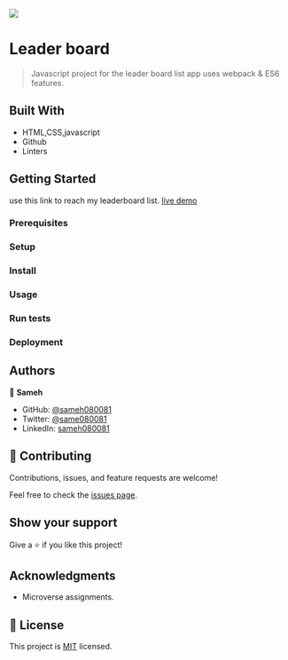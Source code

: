 ![](https://img.shields.io/badge/Microverse-blueviolet)

# Leader board

> Javascript project for the leader board list app uses webpack & ES6 features.

## Built With

- HTML,CSS,javascript
- Github
- Linters

## Getting Started

use this link to reach my leaderboard list.
[live demo](https://sameh080081.github.io/LeaderBoard/)

### Prerequisites

### Setup

### Install

### Usage

### Run tests

### Deployment

## Authors

👤 **Sameh**

- GitHub: [@sameh080081](https://github.com/sameh080081)
- Twitter: [@same080081](https://twitter.com/sameh080081)
- LinkedIn: [sameh080081](https://linkedin.com/in/sameh080081)

## 🤝 Contributing

Contributions, issues, and feature requests are welcome!

Feel free to check the [issues page](../../issues/).

## Show your support

Give a ⭐️ if you like this project!

## Acknowledgments

- Microverse assignments.

## 📝 License

This project is [MIT](./MIT.md) licensed.

